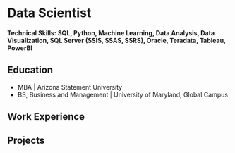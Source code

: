 # Data Scientist

#### Technical Skills: SQL, Python, Machine Learning, Data Analysis, Data Visualization, SQL Server (SSIS, SSAS, SSRS), Oracle, Teradata, Tableau, PowerBI

## Education
- MBA | Arizona Statement University
- BS, Business and Management | University of Maryland, Global Campus

## Work Experience

## Projects
